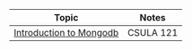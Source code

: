 
| Topic     | Notes |
| --- | --- |
| [Introduction to Mongodb][1] | CSULA 121 |

[1]: https://github.com/Hsabonchi/Advanced-JavaScript-React-Mongodb/blob/master/Mongodb/introduction-nosql
